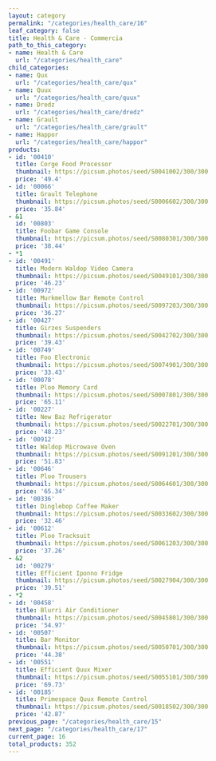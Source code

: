 ```yaml
---
layout: category
permalink: "/categories/health_care/16"
leaf_category: false
title: Health & Care - Commercia
path_to_this_category:
- name: Health & Care
  url: "/categories/health_care"
child_categories:
- name: Qux
  url: "/categories/health_care/qux"
- name: Quux
  url: "/categories/health_care/quux"
- name: Dredz
  url: "/categories/health_care/dredz"
- name: Grault
  url: "/categories/health_care/grault"
- name: Happor
  url: "/categories/health_care/happor"
products:
- id: '00410'
  title: Corge Food Processor
  thumbnail: https://picsum.photos/seed/S0041002/300/300
  price: '49.4'
- id: '00066'
  title: Grault Telephone
  thumbnail: https://picsum.photos/seed/S0006602/300/300
  price: '35.84'
- &1
  id: '00803'
  title: Foobar Game Console
  thumbnail: https://picsum.photos/seed/S0080301/300/300
  price: '38.44'
- *1
- id: '00491'
  title: Modern Waldop Video Camera
  thumbnail: https://picsum.photos/seed/S0049101/300/300
  price: '46.23'
- id: '00972'
  title: Murkmellow Bar Remote Control
  thumbnail: https://picsum.photos/seed/S0097203/300/300
  price: '36.27'
- id: '00427'
  title: Girzes Suspenders
  thumbnail: https://picsum.photos/seed/S0042702/300/300
  price: '39.43'
- id: '00749'
  title: Foo Electronic
  thumbnail: https://picsum.photos/seed/S0074901/300/300
  price: '33.43'
- id: '00078'
  title: Ploo Memory Card
  thumbnail: https://picsum.photos/seed/S0007801/300/300
  price: '65.11'
- id: '00227'
  title: New Baz Refrigerator
  thumbnail: https://picsum.photos/seed/S0022701/300/300
  price: '48.23'
- id: '00912'
  title: Waldop Microwave Oven
  thumbnail: https://picsum.photos/seed/S0091201/300/300
  price: '51.83'
- id: '00646'
  title: Ploo Trousers
  thumbnail: https://picsum.photos/seed/S0064601/300/300
  price: '65.34'
- id: '00336'
  title: Dinglebop Coffee Maker
  thumbnail: https://picsum.photos/seed/S0033602/300/300
  price: '32.46'
- id: '00612'
  title: Ploo Tracksuit
  thumbnail: https://picsum.photos/seed/S0061203/300/300
  price: '37.26'
- &2
  id: '00279'
  title: Efficient Iponno Fridge
  thumbnail: https://picsum.photos/seed/S0027904/300/300
  price: '39.51'
- *2
- id: '00458'
  title: Blurri Air Conditioner
  thumbnail: https://picsum.photos/seed/S0045801/300/300
  price: '54.97'
- id: '00507'
  title: Bar Monitor
  thumbnail: https://picsum.photos/seed/S0050701/300/300
  price: '44.38'
- id: '00551'
  title: Efficient Quux Mixer
  thumbnail: https://picsum.photos/seed/S0055101/300/300
  price: '69.73'
- id: '00185'
  title: Primespace Quux Remote Control
  thumbnail: https://picsum.photos/seed/S0018502/300/300
  price: '42.87'
previous_page: "/categories/health_care/15"
next_page: "/categories/health_care/17"
current_page: 16
total_products: 352
---
```

